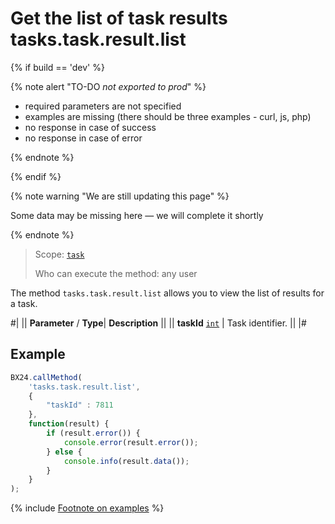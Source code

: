 # Get the list of task results tasks.task.result.list

{% if build == 'dev' %}

{% note alert "TO-DO _not exported to prod_" %}

- required parameters are not specified
- examples are missing (there should be three examples - curl, js, php)
- no response in case of success
- no response in case of error

{% endnote %}

{% endif %}

{% note warning "We are still updating this page" %}

Some data may be missing here — we will complete it shortly

{% endnote %}

> Scope: [`task`](../../scopes/permissions.md)
>
> Who can execute the method: any user

The method `tasks.task.result.list` allows you to view the list of results for a task.

#|
|| **Parameter** / **Type**| **Description** ||
|| **taskId**
[`int`](../../data-types.md) | Task identifier. ||
|#

## Example

```js
BX24.callMethod(
    'tasks.task.result.list',
    {
        "taskId" : 7811
    },
    function(result) {
        if (result.error()) {
            console.error(result.error());
        } else {
            console.info(result.data());
        }
    }
);
```

{% include [Footnote on examples](../../../_includes/examples.md) %}